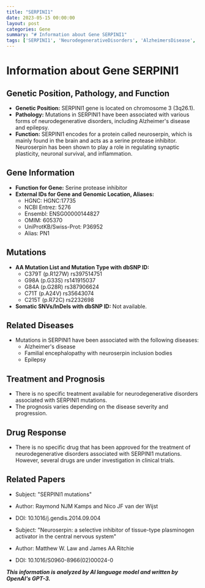 ```yaml
---
title: "SERPINI1"
date: 2023-05-15 00:00:00
layout: post
categories: Gene
summary: "# Information about Gene SERPINI1"
tags: ['SERPINI1', 'NeurodegenerativeDisorders', 'AlzheimersDisease', 'Epilepsy', 'Neuroserpin', 'Mutation', 'Treatment', 'Prognosis']
---
```


# Information about Gene SERPINI1

## Genetic Position, Pathology, and Function

- **Genetic Position:** SERPINI1 gene is located on chromosome 3 (3q26.1). 
- **Pathology:** Mutations in SERPINI1 have been associated with various forms of neurodegenerative disorders, including Alzheimer's disease and epilepsy.
- **Function:** SERPINI1 encodes for a protein called neuroserpin, which is mainly found in the brain and acts as a serine protease inhibitor. Neuroserpin has been shown to play a role in regulating synaptic plasticity, neuronal survival, and inflammation.

## Gene Information

- **Function for Gene:** Serine protease inhibitor
- **External IDs for Gene and Genomic Location, Aliases:**
    - HGNC: HGNC:17735
    - NCBI Entrez: 5276
    - Ensembl: ENSG00000144827
    - OMIM: 605370
    - UniProtKB/Swiss-Prot: P36952
    - Alias: PN1

## Mutations

- **AA Mutation List and Mutation Type with dbSNP ID:** 
     - C379T (p.R127W) rs397514751
     - G98A (p.G33S) rs141915037
     - G84A (p.G28R) rs387906624
     - C71T (p.A24V) rs35643074
     - C215T (p.R72C) rs2232698
- **Somatic SNVs/InDels with dbSNP ID:** Not available.

## Related Diseases

- Mutations in SERPINI1 have been associated with the following diseases:
    - Alzheimer's disease
    - Familial encephalopathy with neuroserpin inclusion bodies
    - Epilepsy

## Treatment and Prognosis

- There is no specific treatment available for neurodegenerative disorders associated with SERPINI1 mutations. 
- The prognosis varies depending on the disease severity and progression.

## Drug Response

- There is no specific drug that has been approved for the treatment of neurodegenerative disorders associated with SERPINI1 mutations. However, several drugs are under investigation in clinical trials.

## Related Papers

- Subject: "SERPINI1 mutations"
- Author: Raymond NJM Kamps and Nico JF van der Wijst
- DOI: 10.1016/j.gendis.2014.09.004

- Subject: "Neuroserpin: a selective inhibitor of tissue-type plasminogen activator in the central nervous system"
- Author: Matthew W. Law and James AA Ritchie
- DOI: 10.1016/S0960-8966(02)00024-0

**_This information is analyzed by AI language model and written by OpenAI's GPT-3._**